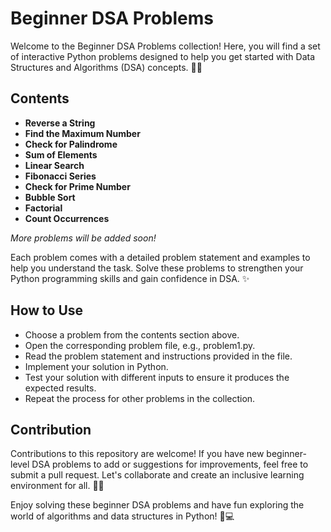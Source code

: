 # **Beginner DSA Problems**

Welcome to the Beginner DSA Problems collection! Here, you will find a set of interactive Python problems designed to help you get started with Data Structures and Algorithms (DSA) concepts. 🐍💡

## **Contents**

* **Reverse a String**
* **Find the Maximum Number**
* **Check for Palindrome**
* **Sum of Elements**
* **Linear Search**
* **Fibonacci Series**
* **Check for Prime Number**
* **Bubble Sort**
* **Factorial**
* **Count Occurrences**

*More problems will be added soon!*

Each problem comes with a detailed problem statement and examples to help you understand the task. Solve these problems to strengthen your Python programming skills and gain confidence in DSA. ✨

## **How to Use**

* Choose a problem from the contents section above.
* Open the corresponding problem file, e.g., problem1.py.
* Read the problem statement and instructions provided in the file.
* Implement your solution in Python.
* Test your solution with different inputs to ensure it produces the expected results.
* Repeat the process for other problems in the collection.

## **Contribution**

Contributions to this repository are welcome! If you have new beginner-level DSA problems to add or suggestions for improvements, feel free to submit a pull request. Let's collaborate and create an inclusive learning environment for all. 🤝🌟

Enjoy solving these beginner DSA problems and have fun exploring the world of algorithms and data structures in Python! 🎉💻